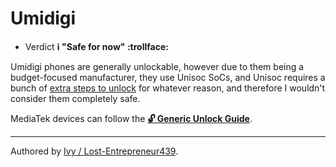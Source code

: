 # Umidigi

* Verdict **ℹ️ "Safe for now" :trollface:**

Umidigi phones are generally unlockable, however due to them being a budget-focused manufacturer, they use Unisoc SoCs, and Unisoc requires a bunch of [extra steps to unlock][Unisoc Unlock] for whatever reason, and therefore I wouldn't consider them completely safe. 

MediaTek devices can follow the [**🔓️ Generic Unlock Guide**](../../misc/generic-unlock.md).

***
Authored by [Ivy / Lost-Entrepreneur439](https://github.com/Lost-Entrepreneur439).<br/>

[Unisoc Unlock]:https://www.hovatek.com/forum/thread-32287.html